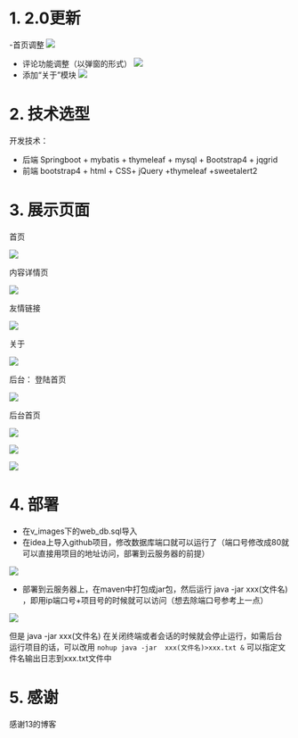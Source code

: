 
# 1. 2.0更新
-首页调整
![](_v_images/_1566996219_18389.png)

- 评论功能调整（以弹窗的形式）
![](_v_images/_1566996304_27088.png)
- 添加“关于”模块
![](_v_images/_1566996425_16270.png)
# 2. 技术选型

开发技术：

- 后端
Springboot + mybatis + thymeleaf + mysql + Bootstrap4 + jqgrid
- 前端
bootstrap4 + html + CSS+ jQuery +thymeleaf +sweetalert2

# 3. 展示页面
首页

![](_v_images/_1566996242_3290.png)

内容详情页

![](_v_images/_1564300189_30622.png)

友情链接

![](_v_images/_1564300911_17471.png)


关于

![](_v_images/_1564300935_3748.png)


后台：
登陆首页

![](_v_images/_1564301236_4681.png)

后台首页

![](_v_images/_1564301283_17358.png)


![](_v_images/_1564302190_11810.png)

![](_v_images/_1564302391_29948.png)

# 4. 部署
- 在v_images下的web_db.sql导入
- 在idea上导入github项目，修改数据库端口就可以运行了（端口号修改成80就可以直接用项目的地址访问，部署到云服务器的前提）

![](_v_images/_1564303517_11860.png)

-  部署到云服务器上，在maven中打包成jar包，然后运行 java -jar xxx(文件名) ，即用ip端口号+项目号的时候就可以访问（想去除端口号参考上一点）

![](_v_images/_1564302859_107.png)

但是  java -jar xxx(文件名)  在关闭终端或者会话的时候就会停止运行，如需后台运行项目的话，可以改用
`nohup java -jar  xxx(文件名)>xxx.txt &`
可以指定文件名输出日志到xxx.txt文件中

# 5. 感谢
感谢13的博客
